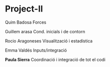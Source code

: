 # Project-II

Quim Badosa         Forces

Guillem arasa         Cond. inicials i de contorn

Rocio Aragoneses  Visualització i estadística

Emma Valdés          Inputs/integració

**Paula Sierra**             Coordinació i integració de tot el codi
